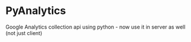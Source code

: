# PyAnalytics
Google Analytics collection api using python - now use it in server as well (not just client)
